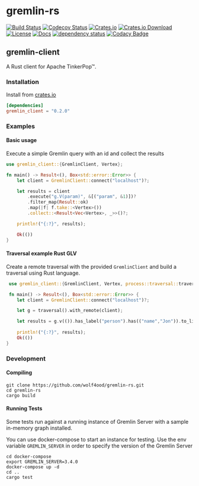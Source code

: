 # gremlin-rs




[![Build Status](https://travis-ci.org/wolf4ood/gremlin-rs.svg?branch=master)](https://travis-ci.org/wolf4ood/gremlin-rs)
[![Codecov Status](https://codecov.io/gh/wolf4ood/gremlin-rs/branch/master/graph/badge.svg)](https://codecov.io/gh/wolf4ood/gremlin-rs)
[![Crates.io](https://img.shields.io/crates/v/gremlin-client.svg)](https://crates.io/crates/gremlin-client)
[![Crates.io Download](https://img.shields.io/crates/d/gremlin-client.svg)](https://crates.io/crates/gremlin-client)
[![License](https://img.shields.io/badge/License-Apache%202.0-blue.svg)](https://opensource.org/licenses/Apache-2.0)
[![Docs](https://docs.rs/gremlin-client/badge.svg)](https://docs.rs/gremlin-client)
[![dependency status](https://deps.rs/repo/github/wolf4ood/gremlin-rs/status.svg)](https://deps.rs/repo/github/wolf4ood/gremlin-rs)
[![Codacy Badge](https://api.codacy.com/project/badge/Grade/e29ea9b1c90a47f797d259de04eb595b)](https://www.codacy.com/app/wolf4ood/gremlin-rs?utm_source=github.com&amp;utm_medium=referral&amp;utm_content=wolf4ood/gremlin-rs&amp;utm_campaign=Badge_Grade)



## gremlin-client

A Rust client for Apache TinkerPop™.



### Installation


Install from [crates.io](https://crates.io/)

```toml
[dependencies]
gremlin_client = "0.2.0"
```



### Examples


#### Basic usage


Execute a simple Gremlin query with an id and collect the results

```rust
use gremlin_client::{GremlinClient, Vertex};

fn main() -> Result<(), Box<std::error::Error>> {
    let client = GremlinClient::connect("localhost")?;

    let results = client
        .execute("g.V(param)", &[("param", &1)])?
        .filter_map(Result::ok)
        .map(|f| f.take::<Vertex>())
        .collect::<Result<Vec<Vertex>, _>>()?;

    println!("{:?}", results);

    Ok(())
}
```

#### Traversal example Rust GLV

Create a remote traversal with the provided `GremlinClient` and build a traversal
using Rust language.

```rust
 use gremlin_client::{GremlinClient, Vertex, process::traversal::traversal};

 fn main() -> Result<(), Box<std::error::Error>> {
    let client = GremlinClient::connect("localhost")?;

    let g = traversal().with_remote(client);

    let results = g.v(()).has_label("person").has(("name","Jon")).to_list()?;   
    
    println!("{:?}", results);
    Ok(())
}
```

### Development


#### Compiling

```
git clone https://github.com/wolf4ood/gremlin-rs.git
cd gremlin-rs
cargo build
```


#### Running Tests

Some tests run against a running instance of Gremlin Server with a sample in-memory graph installed.

You can use docker-compose to start an instance for testing. Use the env variable `GREMLIN_SERVER`
in order to specify the version of the Gremlin Server

```
cd docker-compose
export GREMLIN_SERVER=3.4.0
docker-compose up -d
cd ..
cargo test
```

